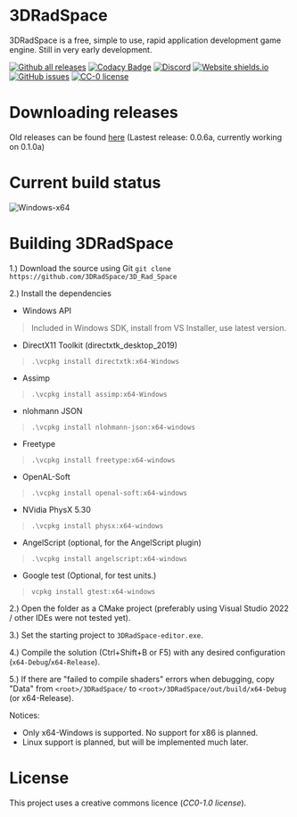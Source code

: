 # 3DRadSpace

3DRadSpace is a free, simple to use, rapid application development game engine. Still in very early development. 

[![Github all releases](https://img.shields.io/github/downloads/3DRadSpace/3D_Rad_Space/total.svg)](https://GitHub.com/3DRadSpace/3D_Rad_Space/releases/)
[![Codacy Badge](https://app.codacy.com/project/badge/Grade/fb1763ca6663456f934c96ad109aefd8)](https://www.codacy.com/gh/NicusorN5/3D_Rad_Space/dashboard?utm_source=github.com&amp;utm_medium=referral&amp;utm_content=NicusorN5/3D_Rad_Space&amp;utm_campaign=Badge_Grade)
[![Discord](https://img.shields.io/discord/319515587263070209.svg?label=&logo=discord&logoColor=ffffff&color=7389D8&labelColor=6A7EC2)](https://discord.gg/9BcQQyu)
[![Website shields.io](https://img.shields.io/website-up-down-green-red/http/3dradspace.com.svg)](http://3dradspace.org/)
[![GitHub issues](https://img.shields.io/github/issues/3DRadSpace/3D_Rad_Space.svg)](https://GitHub.com/3DRadSpace/3D_Rad_Space/issues/)
[![CC-0 license](https://img.shields.io/badge/License-CC--0-blue.svg)](https://creativecommons.org/licenses/by-nd/4.0)

# Downloading releases

Old releases can be found [here](https://github.com/3DRadSpace/3D_Rad_Space/releases) (Lastest release: 0.0.6a, currently working on 0.1.0a)

# Current build status

![Windows-x64](https://github.com/NicusorN5/3D_Rad_Space/actions/workflows/cmake-multi-platform.yml/badge.svg)

# Building 3DRadSpace

1.) Download the source using Git
`git clone https://github.com/3DRadSpace/3D_Rad_Space`

2.) Install the dependencies

- Windows API 
> Included in Windows SDK, install from VS Installer, use latest version.
- DirectX11 Toolkit (directxtk_desktop_2019)
> `.\vcpkg install directxtk:x64-Windows`
- Assimp
> `.\vcpkg install assimp:x64-Windows`
- nlohmann JSON
> `.\vcpkg install nlohmann-json:x64-windows`
- Freetype
> `.\vcpkg install freetype:x64-windows`
- OpenAL-Soft
> `.\vcpkg install openal-soft:x64-windows`
- NVidia PhysX 5.30
> `.\vcpkg install physx:x64-windows`
- AngelScript (optional, for the AngelScript plugin)
> `.\vcpkg install angelscript:x64-windows`

- Google test (Optional, for test units.)
> `vcpkg install gtest:x64-windows`

2.) Open the folder as a CMake project (preferably using Visual Studio 2022 / other IDEs were not tested yet).

3.) Set the starting project to `3DRadSpace-editor.exe`.

4.) Compile the solution (Ctrl+Shift+B or F5) with any desired configuration (`x64-Debug`/`x64-Release`).

5.) If there are "failed to compile shaders" errors when debugging, copy "Data" from `<root>/3DRadSpace/` to `<root>/3DRadSpace/out/build/x64-Debug` (or x64-Release).

Notices: 

- Only x64-Windows is supported. No support for x86 is planned. 
- Linux support is planned, but will be implemented much later.

# License 
 This project uses a creative commons licence (*CC0-1.0 license*).
